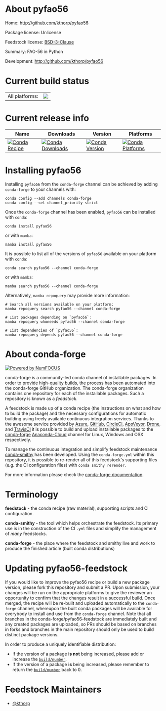 About pyfao56
=============

Home: http://github.com/kthorp/pyfao56

Package license: Unlicense

Feedstock license: [BSD-3-Clause](https://github.com/conda-forge/pyfao56-feedstock/blob/main/LICENSE.txt)

Summary: FAO-56 in Python

Development: http://github.com/kthorp/pyfao56

Current build status
====================


<table><tr><td>All platforms:</td>
    <td>
      <a href="https://dev.azure.com/conda-forge/feedstock-builds/_build/latest?definitionId=15207&branchName=main">
        <img src="https://dev.azure.com/conda-forge/feedstock-builds/_apis/build/status/pyfao56-feedstock?branchName=main">
      </a>
    </td>
  </tr>
</table>

Current release info
====================

| Name | Downloads | Version | Platforms |
| --- | --- | --- | --- |
| [![Conda Recipe](https://img.shields.io/badge/recipe-pyfao56-green.svg)](https://anaconda.org/conda-forge/pyfao56) | [![Conda Downloads](https://img.shields.io/conda/dn/conda-forge/pyfao56.svg)](https://anaconda.org/conda-forge/pyfao56) | [![Conda Version](https://img.shields.io/conda/vn/conda-forge/pyfao56.svg)](https://anaconda.org/conda-forge/pyfao56) | [![Conda Platforms](https://img.shields.io/conda/pn/conda-forge/pyfao56.svg)](https://anaconda.org/conda-forge/pyfao56) |

Installing pyfao56
==================

Installing `pyfao56` from the `conda-forge` channel can be achieved by adding `conda-forge` to your channels with:

```
conda config --add channels conda-forge
conda config --set channel_priority strict
```

Once the `conda-forge` channel has been enabled, `pyfao56` can be installed with `conda`:

```
conda install pyfao56
```

or with `mamba`:

```
mamba install pyfao56
```

It is possible to list all of the versions of `pyfao56` available on your platform with `conda`:

```
conda search pyfao56 --channel conda-forge
```

or with `mamba`:

```
mamba search pyfao56 --channel conda-forge
```

Alternatively, `mamba repoquery` may provide more information:

```
# Search all versions available on your platform:
mamba repoquery search pyfao56 --channel conda-forge

# List packages depending on `pyfao56`:
mamba repoquery whoneeds pyfao56 --channel conda-forge

# List dependencies of `pyfao56`:
mamba repoquery depends pyfao56 --channel conda-forge
```


About conda-forge
=================

[![Powered by
NumFOCUS](https://img.shields.io/badge/powered%20by-NumFOCUS-orange.svg?style=flat&colorA=E1523D&colorB=007D8A)](https://numfocus.org)

conda-forge is a community-led conda channel of installable packages.
In order to provide high-quality builds, the process has been automated into the
conda-forge GitHub organization. The conda-forge organization contains one repository
for each of the installable packages. Such a repository is known as a *feedstock*.

A feedstock is made up of a conda recipe (the instructions on what and how to build
the package) and the necessary configurations for automatic building using freely
available continuous integration services. Thanks to the awesome service provided by
[Azure](https://azure.microsoft.com/en-us/services/devops/), [GitHub](https://github.com/),
[CircleCI](https://circleci.com/), [AppVeyor](https://www.appveyor.com/),
[Drone](https://cloud.drone.io/welcome), and [TravisCI](https://travis-ci.com/)
it is possible to build and upload installable packages to the
[conda-forge](https://anaconda.org/conda-forge) [Anaconda-Cloud](https://anaconda.org/)
channel for Linux, Windows and OSX respectively.

To manage the continuous integration and simplify feedstock maintenance
[conda-smithy](https://github.com/conda-forge/conda-smithy) has been developed.
Using the ``conda-forge.yml`` within this repository, it is possible to re-render all of
this feedstock's supporting files (e.g. the CI configuration files) with ``conda smithy rerender``.

For more information please check the [conda-forge documentation](https://conda-forge.org/docs/).

Terminology
===========

**feedstock** - the conda recipe (raw material), supporting scripts and CI configuration.

**conda-smithy** - the tool which helps orchestrate the feedstock.
                   Its primary use is in the construction of the CI ``.yml`` files
                   and simplify the management of *many* feedstocks.

**conda-forge** - the place where the feedstock and smithy live and work to
                  produce the finished article (built conda distributions)


Updating pyfao56-feedstock
==========================

If you would like to improve the pyfao56 recipe or build a new
package version, please fork this repository and submit a PR. Upon submission,
your changes will be run on the appropriate platforms to give the reviewer an
opportunity to confirm that the changes result in a successful build. Once
merged, the recipe will be re-built and uploaded automatically to the
`conda-forge` channel, whereupon the built conda packages will be available for
everybody to install and use from the `conda-forge` channel.
Note that all branches in the conda-forge/pyfao56-feedstock are
immediately built and any created packages are uploaded, so PRs should be based
on branches in forks and branches in the main repository should only be used to
build distinct package versions.

In order to produce a uniquely identifiable distribution:
 * If the version of a package **is not** being increased, please add or increase
   the [``build/number``](https://docs.conda.io/projects/conda-build/en/latest/resources/define-metadata.html#build-number-and-string).
 * If the version of a package **is** being increased, please remember to return
   the [``build/number``](https://docs.conda.io/projects/conda-build/en/latest/resources/define-metadata.html#build-number-and-string)
   back to 0.

Feedstock Maintainers
=====================

* [@kthorp](https://github.com/kthorp/)

